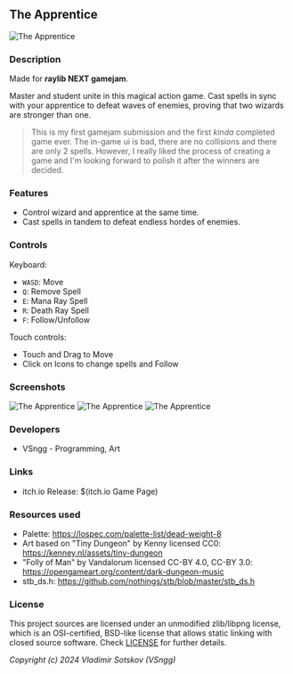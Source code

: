 ## The Apprentice

![The Apprentice](screenshots/screenshot000.png "The Apprentice")

### Description

Made for **raylib NEXT gamejam**.

Master and student unite in this magical action game. Cast spells in sync with your apprentice to defeat waves of enemies, proving that two wizards are stronger than one.

> This is my first gamejam submission and the first *kinda* completed game ever. The in-game ui is bad, there are no collisions and there are only 2 spells. However, I really liked the process of creating a game and I'm looking forward to polish it after the winners are decided.

### Features

 - Control wizard and apprentice at the same time.
 - Cast spells in tandem to defeat endless hordes of enemies.

### Controls

Keyboard:
 - `WASD`: Move
 - `Q`: Remove Spell
 - `E`: Mana Ray Spell
 - `R`: Death Ray Spell
 - `F`: Follow/Unfollow

Touch controls:
 - Touch and Drag to Move
 - Click on Icons to change spells and Follow

### Screenshots

![The Apprentice](screenshots/screenshot000.png "The Apprentice")
![The Apprentice](screenshots/screenshot001.png "The Apprentice")
![The Apprentice](screenshots/screenshot002.png "The Apprentice")

### Developers

 - VSngg - Programming, Art

### Links

 - itch.io Release: $(itch.io Game Page)

### Resources used

 - Palette: https://lospec.com/palette-list/dead-weight-8
 - Art based on "Tiny Dungeon" by Kenny licensed CC0: https://kenney.nl/assets/tiny-dungeon
 - "Folly of Man" by Vandalorum licensed CC-BY 4.0, CC-BY 3.0: https://opengameart.org/content/dark-dungeon-music
 - stb_ds.h: https://github.com/nothings/stb/blob/master/stb_ds.h

### License

This project sources are licensed under an unmodified zlib/libpng license, which is an OSI-certified, BSD-like license that allows static linking with closed source software. Check [LICENSE](LICENSE) for further details.

*Copyright (c) 2024 Vladimir Sotskov (VSngg)*
